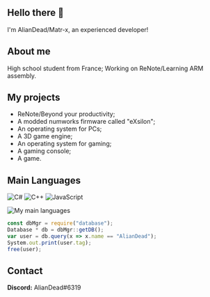 ## Hello there 👋
I'm AlianDead/Matr-x, an experienced developer!

## About me
High school student from France; Working on ReNote/Learning ARM assembly.

## My projects
 - ReNote/Beyond your productivity;
 - A modded numworks firmware called "eXsilon";
 - An operating system for PCs;
 - A 3D game engine;
 - An operating system for gaming;
 - A gaming console;
 - A game.

## Main Languages
![C#](https://img.shields.io/badge/c%23-%23239120.svg?style=for-the-badge&logo=c-sharp&logoColor=white)
![C++](https://img.shields.io/badge/c++-%2300599C.svg?style=for-the-badge&logo=c%2B%2B&logoColor=white)
![JavaScript](https://img.shields.io/badge/javascript-%23323330.svg?style=for-the-badge&logo=javascript&logoColor=%23F7DF1E)

![My main languages](https://github-readme-stats.vercel.app/api/top-langs/?username=eXmatrx&hide=stars&theme=dark&show_icons=true&layout=compact)

```javascript
const dbMgr = require("database");
Database * db = dbMgr::getDB();
var user = db.query(x => x.name == "AlianDead");
System.out.print(user.tag);
free(user);
```

## Contact
**Discord:** AlianDead#6319
